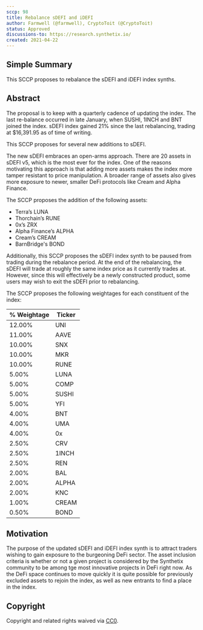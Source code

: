 ```yaml
---
sccp: 98
title: Rebalance sDEFI and iDEFI
author: Farmwell (@farmwell), CryptoToit (@CryptoToit)
status: Approved
discussions-to: https://research.synthetix.io/
created: 2021-04-22
---
```


<!--You can leave these HTML comments in your merged SIP and delete the visible duplicate text guides, they will not appear and may be helpful to refer to if you edit it again. This is the suggested template for new SCCPs. Note that an SCCP number will be assigned by an editor. When opening a pull request to submit your SCCP, please use an abbreviated title in the filename, `sccp-draft_title_abbrev.md`. The title should be 44 characters or less.-->

## Simple Summary

<!--"If you can't explain it simply, you don't understand it well enough." Provide a simplified and layman-accessible explanation of the SCCP.-->

This SCCP proposes to rebalance the sDEFI and iDEFI index synths. 

## Abstract

<!--A short (~200 word) description of the variable change proposed.-->

The proposal is to keep with a quarterly cadence of updating the index. The last re-balance occurred in late January, when SUSHI, 1INCH and BNT joined the index. sDEFI index gained 21% since the last rebalancing, trading at $16,391.95 as of time of writing. 

This SCCP proposes for several new additions to sDEFI. 

The new sDEFI embraces an open-arms approach. There are 20 assets in sDEFI v5, which is the most ever for the index. One of the reasons motivating this approach is that adding more assets makes the index more tamper resistant to price manipulation. A broader range of assets also gives more exposure to newer, smaller DeFi protocols like Cream and Alpha Finance. 

The SCCP proposes the addition of the following assets: 

- Terra’s LUNA
- Thorchain’s RUNE
- 0x’s ZRX
- Alpha Finance’s ALPHA
- Cream’s CREAM
- BarnBridge's BOND

Additionally, this SCCP proposes the sDEFI index synth to be paused from trading during the rebalance period. At the end of the rebalancing, the sDEFI will trade at roughly the same index price as it currently trades at. However, since this will effectively be a newly constructed product, some users may wish to exit the sDEFI prior to rebalancing.

The SCCP proposes the following weightages for each constituent of the index:

| % Weightage | Ticker | 
| ----------- | ------ | 
| 12.00%      | UNI    | 
| 11.00%      | AAVE   | 
| 10.00%      | SNX    | 
| 10.00%      | MKR    | 
| 10.00%      | RUNE   | 
| 5.00%       | LUNA   | 
| 5.00%       | COMP   | 
| 5.00%       | SUSHI  | 
| 5.00%       | YFI    | 
| 4.00%       | BNT    | 
| 4.00%       | UMA    | 
| 4.00%       | 0x     | 
| 2.50%       | CRV    | 
| 2.50%       | 1INCH  | 
| 2.50%       | REN    | 
| 2.00%       | BAL    | 
| 2.00%       | ALPHA  | 
| 2.00%       | KNC    | 
| 1.00%       | CREAM  | 
| 0.50%       | BOND   | 

## Motivation

<!--The motivation is critical for SCCPs that want to update variables within Synthetix. It should clearly explain why the existing variable is not incentive aligned. SCCP submissions without sufficient motivation may be rejected outright.-->

The purpose of the updated sDEFI and iDEFI index synth is to attract traders wishing to gain exposure to the burgeoning DeFi sector. The asset inclusion criteria is whether or not a given project is considered by the Synthetix community to be among tge most innovative projects in DeFi right now. As the DeFi space continues to move quickly it is quite possible for previously excluded assets to rejoin the index, as well as new entrants to find a place in the index.

## Copyright

Copyright and related rights waived via [CC0](https://creativecommons.org/publicdomain/zero/1.0/).
